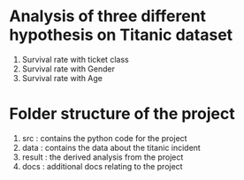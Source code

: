 

# Analysis of three different hypothesis on Titanic dataset
1. Survival rate with ticket class
2. Survival rate with Gender
3. Survival rate with Age 

# Folder structure of the project
1. src : contains the python code for the project
2. data : contains the data about the titanic incident
3. result : the derived analysis from the project
4. docs : additional docs relating to the project


